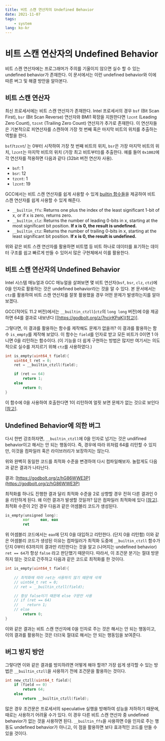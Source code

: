 ```yaml
---
title: 비트 스캔 연산자의 Undefined Behavior
date: 2021-11-07
tags:
    - system
lang: ko-kr
---
```


# 비트 스캔 연산자의 Undefined Behavior

비트 스캔 연산자에는 프로그래머가 주의를 기울이지 않으면 실수 할 수 있는 undefined behavior가 존재한다.
이 문서에서는 이런 undefined behavior와 이에 따른 버그 및 해결 방안을 알아본다.

## 비트 스캔 연산자

최신 프로세서에는 비트 스캔 연산자가 존재한다.
Intel 프로세서의 경우 `bsf` (Bit Scan First), `bsr` (Bit Scan Reverse) 연산자와 BMI1 확장을 지원한다면 `lzcnt` (Leading Zero Count), `tzcnt` (Trailing Zero Count) 연산자가 추가로 존재한다.
이 연산자들은 기본적으로 피연산자를 스캔하여 가장 첫 번째 혹은 마지막 비트의 위치를 추출하는 역할을 한다.

`bsf`/`tzcnt`/ 는 0부터 시작하여 가장 첫 번째 비트의 위치, `bsr`은 가장 마지막 비트의 위치, `lzcnt`는 마지막 비트의 위치 (가장 최고 비트부터)를 추출한다. 예를 들어 `0x1002`에 각 연산자를 적용하면 다음과 같다 (32bit 버전 연산자 사용).

- `bsf`: 1
- `bsr`: 12
- `tzcnt`: 1
- `lzcnt`: 19

GCC에서는 비트 스캔 연산자를 쉽게 사용할 수 있게 [builtin 함수들](https://gcc.gnu.org/onlinedocs/gcc/Other-Builtins.html)을 제공하여 비트 스캔 연산자를 쉽게 사용할 수 있게 해준다.

- `__builtin_ffs`: Returns one plus the index of the least significant 1-bit of x, or if x is zero, returns zero.
- `__builtin_clz`: Returns the number of leading 0-bits in x, starting at the most significant bit position. **If x is 0, the result is undefined.**
- `__builtin_ctz`: Returns the number of trailing 0-bits in x, starting at the least significant bit position. **If x is 0, the result is undefined.**

위와 같은 비트 스캔 연산자를 활용하면 비트맵 등 비트 하나로 데이터를 표기하는 데이터 구조를 쉽고 빠르게 만들 수 있어서 많은 구현체에서 이를 활용한다.

## 비트 스캔 연산자의 Undefined Behavior

Intel 시스템 매뉴얼과 GCC 매뉴얼을 살펴보면 몇 비트 연산자(`bsf`, `bsr`, `clz`, `ctz`)에 0을 인자로 활용하는 것은 undefined behavior라는 것을 알 수 있다.
본 문서에서는 `ctz`를 활용하여 비트 스캔 연산자를 잘못 활용했을 경우 어떤 문제가 발생하는지를 알아보겠다.

GCC(적어도 11.2 버전)에서는 `__builtin_ctzll`(`ctz`의 `long long` 버전)에 0을 제공하면 64를 결과로 내보낸다 [[https://godbolt.org/z/7ncjrKPqK](참고)].

그렇다면, 이 결과를 활용하는 함수를 제작해도 문제가 없을까?
이 결과를 활용하는 함수 `is_empty`를 제작해 보았다. 이 함수는 `field`를 인자로 받고 모든 비트가 0이면 1 아니면 0을 리턴하는 함수이다. (이 기능을 더 쉽게 구현하는 방법은 많지만 여기서는 의도적으로 실수를 저지르기 위해 `ctz`를 사용하였다.)

```c
int is_empty(uint64_t field){
    uint64_t ret = 0;
    ret = __builtin_ctzll(field);

    if (ret == 64)
        return 1;
    else
        return 0;
}
```

이 함수에 0을 사용하여 호출한다면 1이 리턴하여 얼핏 보면 문제가 없는 것으로 보인다 [[참고](https://godbolt.org/z/vzPv3x661)].

## Undefined Behavior에 의한 버그

다시 한번 강조하자면, `__builtin_ctzll`에 0을 인자로 넘기는 것은 undifined behavior이고 해서는 안 되는 행동이다.
즉, 경우에 따라 위처럼 64를 리턴할 수 있지만, 이것을 컴파일러 혹은 라이브러리가 보장하지는 않는다.

위와 완벽히 동일한 코드를 최적화 수준을 변경하여 다시 컴파일해보자. 놀랍게도 다음과 같은 결과가 나타난다.

결과: [https://godbolt.org/z/hG86WWE3P](https://godbolt.org/z/hG86WWE3P)

최적화를 하나도 진행한 결과 달리 최적화 수준을 2로 상향할 경우 전혀 다른 결과인 0을 리턴하게 된다.
왜 이런 결과가 발생할 것일까? 답은 컴파일러 최적화에 있다 [[참고](https://godbolt.org/z/ej4sx1rjP)].
최적화 수준이 2인 경우 다음과 같은 어셈블리 코드가 생성된다.

```asm
is_empty(unsigned long):
        xor     eax, eax
        ret
```

위 어셈블리 코드에서는 `eax`에 단지 0을 대입하고 리턴한다. (단지 0을 리턴함)
이와 같은 어셈블리 코드가 생성된 이유는 컴파일러가 최적화 도중에 `__builtin_ctzll` 함수가 단지 0부터 63까지의 결과만 리턴한다는 것을 알고 (나머지는 undefined behavior) `ret == 64`가 항상 `false` 라고 판단했기 때문이다.
따라서, 이 조건문 분기는 절대 방문하지 않는 것으로 간주하고 다음과 같은 코드로 최적화를 한 것이다.

```c
int is_empty(uint64_t field){
    
    // 최적화에 따라 ret는 사용하지 않기 때문에 삭제
    // uint64_t ret = 0;
    // ret = __builtin_ctzll(field);

    // 항상 false이기 때문에 else 구문만 사용
    // if (ret == 64)
    //    return 1;
    // else
        return 0;
}
```

이와 같은 결과는 비트 스캔 연산자에 0을 인자로 주는 것은 해서는 안 되는 행동이고, 이의 결과를 활용하는 것은 더더욱 절대로 해서는 안 되는 행동임을 보여준다.

## 버그 방지 방안

그렇다면 이와 같은 결과를 방지하려면 어떻게 해야 할까?
가장 쉽게 생각할 수 있는 방법은 `__builtin_ctzll`을 사용하기 전에 조건문을 활용하는 것이다.

```c
int new_ctzll(uint64_t field){
    if (field == 0)
        return 64;
    else
        return __builtin_ctzll(field);
```

많은 경우 조건문은 프로세서의 speculative 실행을 방해하여 성능을 저하하기 때문에, 때로는 사용하기 어려울 수가 있다.
이 경우 다른 비트 스캔 연산자 중 undefined behavior가 없는 것을 사용하면 된다.
`__builtin_ffs`을 사용하면 0을 인자로 주는 행동도 undefined behavior가 아니고, 이 점을 활용하면 보다 효과적인 코드를 만들 수 있을 것이다.
